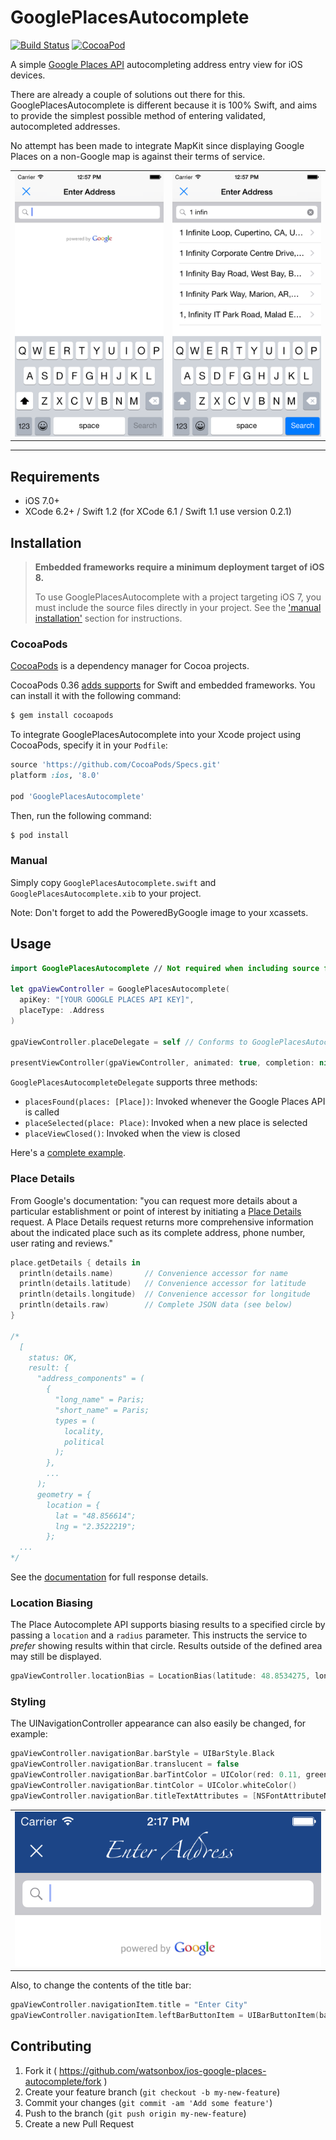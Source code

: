 # GooglePlacesAutocomplete

[![Build Status](http://img.shields.io/travis/watsonbox/ios_google_places_autocomplete.svg?style=flat)](https://travis-ci.org/watsonbox/ios_google_places_autocomplete)
[![CocoaPod](https://img.shields.io/cocoapods/v/GooglePlacesAutocomplete.svg)](http://cocoadocs.org/docsets/GooglePlacesAutocomplete/)

A simple [Google Places API](https://developers.google.com/places/documentation/autocomplete) autocompleting address entry view for iOS devices.

There are already a couple of solutions out there for this. GooglePlacesAutocomplete is different because it is 100% Swift, and aims to provide the simplest possible method of entering validated, autocompleted addresses.

No attempt has been made to integrate MapKit since displaying Google Places on a non-Google map is against their terms of service.

<table width="100%">
  <tr>
    <td align="left"><img src="Screenshots/view.png"/></td>
    <td align="right"><img src="Screenshots/search.png"/></td>
  </td>
</table>

----------


## Requirements

- iOS 7.0+
- XCode 6.2+ / Swift 1.2 (for XCode 6.1 / Swift 1.1 use version 0.2.1)


## Installation

> **Embedded frameworks require a minimum deployment target of iOS 8.**
>
> To use GooglePlacesAutocomplete with a project targeting iOS 7, you must include the source files directly in your project. See the ['manual installation'](#manual) section for instructions.

### CocoaPods

[CocoaPods](http://cocoapods.org) is a dependency manager for Cocoa projects.

CocoaPods 0.36 [adds supports](http://blog.cocoapods.org/CocoaPods-0.36/) for Swift and embedded frameworks. You can install it with the following command:

```bash
$ gem install cocoapods
```

To integrate GooglePlacesAutocomplete into your Xcode project using CocoaPods, specify it in your `Podfile`:

```ruby
source 'https://github.com/CocoaPods/Specs.git'
platform :ios, '8.0'

pod 'GooglePlacesAutocomplete'
```

Then, run the following command:

```bash
$ pod install
```

### Manual

Simply copy `GooglePlacesAutocomplete.swift` and `GooglePlacesAutocomplete.xib` to your project.

Note: Don't forget to add the PoweredByGoogle image to your xcassets.


## Usage

```swift
import GooglePlacesAutocomplete // Not required when including source files directly in project

let gpaViewController = GooglePlacesAutocomplete(
  apiKey: "[YOUR GOOGLE PLACES API KEY]",
  placeType: .Address
)

gpaViewController.placeDelegate = self // Conforms to GooglePlacesAutocompleteDelegate

presentViewController(gpaViewController, animated: true, completion: nil)
```

`GooglePlacesAutocompleteDelegate` supports three methods:

- `placesFound(places: [Place])`: Invoked whenever the Google Places API is called
- `placeSelected(place: Place)`: Invoked when a new place is selected
- `placeViewClosed()`: Invoked when the view is closed

Here's a [complete example](https://github.com/watsonbox/ios_google_places_autocomplete/blob/master/GooglePlacesAutocompleteExample/GooglePlacesAutocompleteExample/ViewController.swift).

### Place Details

From Google's documentation: "you can request more details about a particular establishment or point of interest by initiating a [Place Details](https://developers.google.com/places/webservice/details) request. A Place Details request returns more comprehensive information about the indicated place such as its complete address, phone number, user rating and reviews."

```swift
place.getDetails { details in
  println(details.name)       // Convenience accessor for name
  println(details.latitude)   // Convenience accessor for latitude
  println(details.longitude)  // Convenience accessor for longitude
  println(details.raw)        // Complete JSON data (see below)
}

/*
  [
    status: OK,
    result: {
      "address_components" = (
        {
          "long_name" = Paris;
          "short_name" = Paris;
          types = (
            locality,
            political
          );
        },
        ...
      );
      geometry = {
        location = {
          lat = "48.856614";
          lng = "2.3522219";
        };
  ...
*/
```

See the [documentation](https://developers.google.com/places/webservice/details#PlaceDetailsResponses) for full response details.

### Location Biasing

The Place Autocomplete API supports biasing results to a specified circle by passing a `location` and a `radius` parameter. This instructs the service to *prefer* showing results within that circle. Results outside of the defined area may still be displayed.

```swift
gpaViewController.locationBias = LocationBias(latitude: 48.8534275, longitude: 2.3582787999999937, radius: 1000)
```


### Styling

The UINavigationController appearance can also easily be changed, for example:

```swift
gpaViewController.navigationBar.barStyle = UIBarStyle.Black
gpaViewController.navigationBar.translucent = false
gpaViewController.navigationBar.barTintColor = UIColor(red: 0.11, green: 0.27, blue: 0.53, alpha: 1.0)
gpaViewController.navigationBar.tintColor = UIColor.whiteColor()
gpaViewController.navigationBar.titleTextAttributes = [NSFontAttributeName: UIFont(name: "Zapfino", size: 16.0)!]
```

<table>
  <tr>
    <td align="left"><img src="Screenshots/style.png"/></td>
  </td>
</table>

Also, to change the contents of the title bar:

```swift
gpaViewController.navigationItem.title = "Enter City"
gpaViewController.navigationItem.leftBarButtonItem = UIBarButtonItem(barButtonSystemItem: UIBarButtonSystemItem.Cancel, target: gpaViewController, action: "close")
```


## Contributing

1. Fork it ( https://github.com/watsonbox/ios-google-places-autocomplete/fork )
2. Create your feature branch (`git checkout -b my-new-feature`)
3. Commit your changes (`git commit -am 'Add some feature'`)
4. Push to the branch (`git push origin my-new-feature`)
5. Create a new Pull Request
